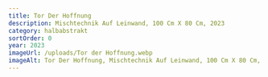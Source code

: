 ```yaml
---
title: Tor Der Hoffnung
description: Mischtechnik Auf Leinwand, 100 Cm X 80 Cm, 2023
category: halbabstrakt
sortOrder: 0
year: 2023
imageUrl: /uploads/Tor der Hoffnung.webp
imageAlt: Tor Der Hoffnung, Mischtechnik Auf Leinwand, 100 Cm X 80 Cm, 2023
---
```

